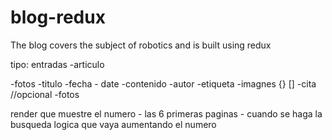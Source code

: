 # blog-redux
The blog covers the subject of robotics and is built using redux

tipo: entradas -articulo

-fotos
-titulo
-fecha - date
-contenido
-autor
-etiqueta 
-imagnes {} []
-cita //opcional
-fotos 

render que muestre el numero - las 6 primeras paginas - cuando se haga la busqueda
logica que vaya aumentando el numero